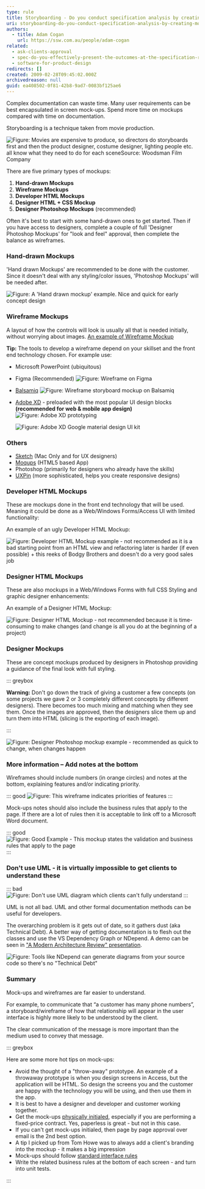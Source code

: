 ```yaml
---
type: rule
title: Storyboarding - Do you conduct specification analysis by creating mock-ups?
uri: storyboarding-do-you-conduct-specification-analysis-by-creating-mock-ups
authors:
  - title: Adam Cogan
    url: https://ssw.com.au/people/adam-cogan
related:
  - ask-clients-approval
  - spec-do-you-effectively-present-the-outcomes-at-the-specification-review-presentation
  - software-for-product-design
redirects: []
created: 2009-02-28T09:45:02.000Z
archivedreason: null
guid: ea408502-0f81-42b8-9ad7-0083bf125ae6
---
```

Complex documentation can waste time. Many user requirements can be best encapsulated in screen mock-ups. Spend more time on mockups compared with time on documentation.

<!--endintro-->

Storyboarding is a technique taken from movie production.

![Figure: Movies are expensive to produce, so directors do storyboards first and then the product designer, costume designer, lighting people etc. all know what they need to do for each sceneSource: Woodsman Film Company](movie-storyboard.jpg)

There are five primary types of mockups:

1. **Hand-drawn Mockups**
2. **Wireframe Mockups**
3. **Developer HTML Mockups**
4. **Designer HTML + CSS Mockup**
5. **Designer Photoshop Mockups** (recommended)

Often it's best to start with some hand-drawn ones to get started. Then if you have access to designers, complete a couple of full 'Designer Photoshop Mockups' for "look and feel" approval, then complete the balance as wireframes.

### Hand-drawn Mockups

'Hand drawn Mockups' are recommended to be done with the customer. Since it doesn't deal with any styling/color issues, 'Photoshop Mockups' will be needed after.

![Figure: A 'Hand drawn mockup' example. Nice and quick for early concept design](Hand-Drawn-Mockup.jpg)

### Wireframe Mockups

A layout of how the controls will look is usually all that is needed initially, without worrying about images. [An example of Wireframe Mockup](https://www.appschopper.com/blog/wp-content/uploads/2021/09/UIUX-Design-AppsChopper.png)

**Tip:** The tools to develop a wireframe depend on your skillset and the front end technology chosen. For example use:

* Microsoft PowerPoint (ubiquitous)
* Figma (Recommended)
  ![Figure: Wireframe on Figma](iphone-wireframe-kit-screens-2x.jpeg)
* [Balsamiq](http://www.balsamiq.com/)
  ![Figure: Wireframe storyboard mockup on Balsamiq](new-thing-balsamiq-large.jpeg)  
* [Adobe XD](http://www.adobe.com/au/products/experience-design.html) - preloaded with the most popular UI design blocks  **(recommended for web & mobile app design)**
  ![Figure: Adobe XD prototyping](AdobeXD.jpg)  

  ![Figure: Adobe XD Google material design UI kit](AdobeXDMaterialDesign.png)

### Others

* [Sketch](https://www.sketchapp.com/) (Mac Only and for UX designers)
* [Moqups](https://moqups.com/) (HTML5 based App)
* Photoshop (primarily for designers who already have the skills)
* [UXPin](http://uxpin.com/) (more sophisticated, helps you create responsive designs)

### Developer HTML Mockups

These are mockups done in the front end technology that will be used. Meaning it could be done as a Web/Windows Forms/Access UI with limited functionality:

An example of an ugly Developer HTML Mockup:

![Figure: Developer HTML Mockup example - not recommended as it is a bad starting point from an HTML view and refactoring later is harder (if even possible) + this reeks of Bodgy Brothers and doesn't do a very good sales job](1d9b4a\_DeveloperHTMLMockup.jpg)

### Designer HTML Mockups

These are also mockups in a Web/Windows Forms with full CSS Styling and graphic designer enhancements:

An example of a Designer HTML Mockup:

![Figure: Designer HTML Mockup - not recommended because it is time-consuming to make changes (and change is all you do at the beginning of a project)](11fe40\_HTMLMockup.jpg)

### Designer Mockups

These are concept mockups produced by designers in Photoshop providing a guidance of the final look with full styling.

::: greybox

**Warning:** Don't go down the track of giving a customer a few concepts (on some projects we gave 2 or 3 completely different concepts by different designers). There becomes too much mixing and matching when they see them. Once the images are approved, then the designers slice them up and turn them into HTML (slicing is the exporting of each image).

:::

![Figure: Designer Photoshop mockup example - recommended as quick to change, when changes happen](1d6c03\_PSMockup.jpg)

### More information – Add notes at the bottom

Wireframes should include numbers (in orange circles) and notes at the bottom, explaining features and/or indicating priority.

::: good
![Figure: This wireframe indicates priorities of features](wireframe-with-notes.jpg)
:::

Mock-ups notes should also include the business rules that apply to the page. If there are a lot of rules then it is acceptable to link off to a Microsoft Word document.

::: good
![Figure: Good Example - This mockup states the validation and business rules that apply to the page](88215b_Mockup_1.jpg)
:::

### Don't use UML - it is virtually impossible to get clients to understand these

::: bad
![Figure: Don't use UML diagram which clients can't fully understand](Bad-UML.jpg)
:::

UML is not all bad. UML and other formal documentation methods can be useful for developers.

The overarching problem is it gets out of date, so it gathers dust (aka Technical Debt). A better way of getting documentation is to flesh out the classes and use the VS Dependency Graph or NDepend. A demo can be seen in ["A Modern Architecture Review" presentation](https://www.slideshare.net/SSWconsulting/a-modern-architecturereviewusingcodereviewtools).

![Figure: Tools like NDepend can generate diagrams from your source code so there's no "Technical Debt"](23f19c\_ndepend.png)

### Summary

Mock-ups and wireframes are far easier to understand.

For example, to communicate that “a customer has many phone numbers”, a storyboard/wireframe of how that relationship will appear in the user interface is highly more likely to be understood by the client.

The clear communication of the message is more important than the medium used to convey that message.

::: greybox

Here are some more hot tips on mock-ups:

* Avoid the thought of a "throw-away" prototype. An example of a throwaway prototype is when you design screens in Access, but the application will be HTML. So design the screens you and the customer are happy with the technology you will be using, and then use them in the app.
* It is best to have a designer and developer and customer working together.
* Get the mock-ups [physically initialed](/tasks-do-you-know-to-ensure-that-relevant-emails-are-attached-to-tasks), especially if you are performing a fixed-price contract. Yes, paperless is great - but not in this case.
* If you can't get mock-ups initialed, then page by page approval over email is the 2nd best option.
* A tip I picked up from Tom Howe was to always add a client's branding into the mockup - it makes a big impression
* Mock-ups should follow [standard interface rules](/rules-to-better-interfaces-general-usability-practices)
* Write the related business rules at the bottom of each screen - and turn into unit tests.

:::
